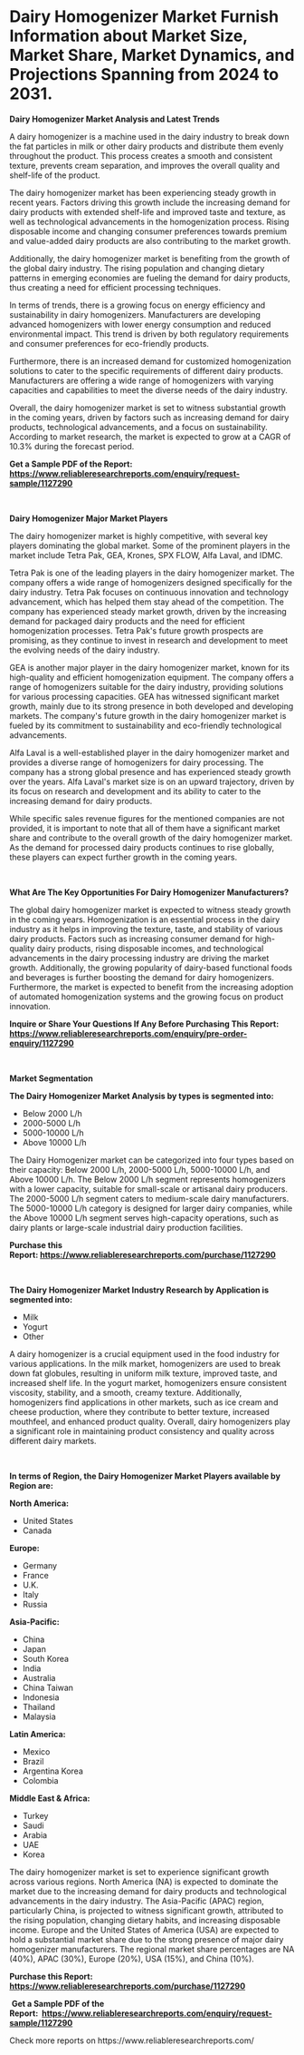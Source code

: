 <p><h1>Dairy Homogenizer Market Furnish Information about Market Size, Market Share, Market Dynamics, and Projections Spanning from 2024 to 2031.</h1></p><p><strong>Dairy Homogenizer Market Analysis and Latest Trends</strong></p>
<p><p>A dairy homogenizer is a machine used in the dairy industry to break down the fat particles in milk or other dairy products and distribute them evenly throughout the product. This process creates a smooth and consistent texture, prevents cream separation, and improves the overall quality and shelf-life of the product.</p><p>The dairy homogenizer market has been experiencing steady growth in recent years. Factors driving this growth include the increasing demand for dairy products with extended shelf-life and improved taste and texture, as well as technological advancements in the homogenization process. Rising disposable income and changing consumer preferences towards premium and value-added dairy products are also contributing to the market growth.</p><p>Additionally, the dairy homogenizer market is benefiting from the growth of the global dairy industry. The rising population and changing dietary patterns in emerging economies are fueling the demand for dairy products, thus creating a need for efficient processing techniques.</p><p>In terms of trends, there is a growing focus on energy efficiency and sustainability in dairy homogenizers. Manufacturers are developing advanced homogenizers with lower energy consumption and reduced environmental impact. This trend is driven by both regulatory requirements and consumer preferences for eco-friendly products.</p><p>Furthermore, there is an increased demand for customized homogenization solutions to cater to the specific requirements of different dairy products. Manufacturers are offering a wide range of homogenizers with varying capacities and capabilities to meet the diverse needs of the dairy industry.</p><p>Overall, the dairy homogenizer market is set to witness substantial growth in the coming years, driven by factors such as increasing demand for dairy products, technological advancements, and a focus on sustainability. According to market research, the market is expected to grow at a CAGR of 10.3% during the forecast period.</p></p>
<p><strong>Get a Sample PDF of the Report:&nbsp; <a href="https://www.reliableresearchreports.com/enquiry/request-sample/1127290">https://www.reliableresearchreports.com/enquiry/request-sample/1127290</a></strong></p>
<p>&nbsp;</p>
<p><strong>Dairy Homogenizer Major Market Players</strong></p>
<p><p>The dairy homogenizer market is highly competitive, with several key players dominating the global market. Some of the prominent players in the market include Tetra Pak, GEA, Krones, SPX FLOW, Alfa Laval, and IDMC. </p><p>Tetra Pak is one of the leading players in the dairy homogenizer market. The company offers a wide range of homogenizers designed specifically for the dairy industry. Tetra Pak focuses on continuous innovation and technology advancement, which has helped them stay ahead of the competition. The company has experienced steady market growth, driven by the increasing demand for packaged dairy products and the need for efficient homogenization processes. Tetra Pak's future growth prospects are promising, as they continue to invest in research and development to meet the evolving needs of the dairy industry. </p><p>GEA is another major player in the dairy homogenizer market, known for its high-quality and efficient homogenization equipment. The company offers a range of homogenizers suitable for the dairy industry, providing solutions for various processing capacities. GEA has witnessed significant market growth, mainly due to its strong presence in both developed and developing markets. The company's future growth in the dairy homogenizer market is fueled by its commitment to sustainability and eco-friendly technological advancements.</p><p>Alfa Laval is a well-established player in the dairy homogenizer market and provides a diverse range of homogenizers for dairy processing. The company has a strong global presence and has experienced steady growth over the years. Alfa Laval's market size is on an upward trajectory, driven by its focus on research and development and its ability to cater to the increasing demand for dairy products.</p><p>While specific sales revenue figures for the mentioned companies are not provided, it is important to note that all of them have a significant market share and contribute to the overall growth of the dairy homogenizer market. As the demand for processed dairy products continues to rise globally, these players can expect further growth in the coming years.</p></p>
<p>&nbsp;</p>
<p><strong>What Are The Key Opportunities For Dairy Homogenizer Manufacturers?</strong></p>
<p><p>The global dairy homogenizer market is expected to witness steady growth in the coming years. Homogenization is an essential process in the dairy industry as it helps in improving the texture, taste, and stability of various dairy products. Factors such as increasing consumer demand for high-quality dairy products, rising disposable incomes, and technological advancements in the dairy processing industry are driving the market growth. Additionally, the growing popularity of dairy-based functional foods and beverages is further boosting the demand for dairy homogenizers. Furthermore, the market is expected to benefit from the increasing adoption of automated homogenization systems and the growing focus on product innovation.</p></p>
<p><strong>Inquire or Share Your Questions If Any Before Purchasing This Report: <a href="https://www.reliableresearchreports.com/enquiry/pre-order-enquiry/1127290">https://www.reliableresearchreports.com/enquiry/pre-order-enquiry/1127290</a></strong></p>
<p>&nbsp;</p>
<p><strong>Market Segmentation</strong></p>
<p><strong>The Dairy Homogenizer Market Analysis by types is segmented into:</strong></p>
<p><ul><li>Below 2000 L/h</li><li>2000-5000 L/h</li><li>5000-10000 L/h</li><li>Above 10000 L/h</li></ul></p>
<p><p>The Dairy Homogenizer market can be categorized into four types based on their capacity: Below 2000 L/h, 2000-5000 L/h, 5000-10000 L/h, and Above 10000 L/h. The Below 2000 L/h segment represents homogenizers with a lower capacity, suitable for small-scale or artisanal dairy producers. The 2000-5000 L/h segment caters to medium-scale dairy manufacturers. The 5000-10000 L/h category is designed for larger dairy companies, while the Above 10000 L/h segment serves high-capacity operations, such as dairy plants or large-scale industrial dairy production facilities.</p></p>
<p><strong>Purchase this Report:&nbsp;<a href="https://www.reliableresearchreports.com/purchase/1127290">https://www.reliableresearchreports.com/purchase/1127290</a></strong></p>
<p>&nbsp;</p>
<p><strong>The Dairy Homogenizer Market Industry Research by Application is segmented into:</strong></p>
<p><ul><li>Milk</li><li>Yogurt</li><li>Other</li></ul></p>
<p><p>A dairy homogenizer is a crucial equipment used in the food industry for various applications. In the milk market, homogenizers are used to break down fat globules, resulting in uniform milk texture, improved taste, and increased shelf life. In the yogurt market, homogenizers ensure consistent viscosity, stability, and a smooth, creamy texture. Additionally, homogenizers find applications in other markets, such as ice cream and cheese production, where they contribute to better texture, increased mouthfeel, and enhanced product quality. Overall, dairy homogenizers play a significant role in maintaining product consistency and quality across different dairy markets.</p></p>
<p>&nbsp;</p>
<p><strong>In terms of Region, the Dairy Homogenizer Market Players available by Region are:</strong></p>
<p>
    <p> <strong> North America: </strong>
        <ul>
            <li>United States</li>
            <li>Canada</li>
        </ul>
        </p> 
    <p> <strong> Europe: </strong>
        <ul>
            <li>Germany</li>
            <li>France</li>
            <li>U.K.</li>
            <li>Italy</li>
            <li>Russia</li>
        </ul>
        </p> 
    <p> <strong> Asia-Pacific: </strong>
        <ul>
            <li>China</li>
            <li>Japan</li>
            <li>South Korea</li>
            <li>India</li>
            <li>Australia</li>
            <li>China Taiwan</li>
            <li>Indonesia</li>
            <li>Thailand</li>
            <li>Malaysia</li>
        </ul>
        </p> 
    <p> <strong> Latin America: </strong>
        <ul>
            <li>Mexico</li>
            <li>Brazil</li>
            <li>Argentina Korea</li>
            <li>Colombia</li>
        </ul>
        </p> 
    <p> <strong> Middle East & Africa: </strong>
        <ul>
            <li>Turkey</li>
            <li>Saudi</li>
            <li>Arabia</li>
            <li>UAE</li>
            <li>Korea</li>
        </ul>
    </p>
    </p>
<p><p>The dairy homogenizer market is set to experience significant growth across various regions. North America (NA) is expected to dominate the market due to the increasing demand for dairy products and technological advancements in the dairy industry. The Asia-Pacific (APAC) region, particularly China, is projected to witness significant growth, attributed to the rising population, changing dietary habits, and increasing disposable income. Europe and the United States of America (USA) are expected to hold a substantial market share due to the strong presence of major dairy homogenizer manufacturers. The regional market share percentages are NA (40%), APAC (30%), Europe (20%), USA (15%), and China (10%).</p></p>
<p><strong>Purchase this Report: <a href="https://www.reliableresearchreports.com/purchase/1127290">https://www.reliableresearchreports.com/purchase/1127290</a></strong></p>
<p>&nbsp;<strong>Get a Sample PDF of the Report:&nbsp;&nbsp;<a href="https://www.reliableresearchreports.com/enquiry/request-sample/1127290">https://www.reliableresearchreports.com/enquiry/request-sample/1127290</a></strong></p>
<p><strong></strong></p>
<p>Check more reports on https://www.reliableresearchreports.com/</p>